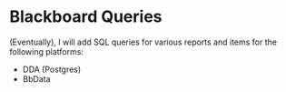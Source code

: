 # Blackboard Queries
(Eventually), I will add SQL queries for various reports and items for the following platforms:
- DDA (Postgres)
- BbData
